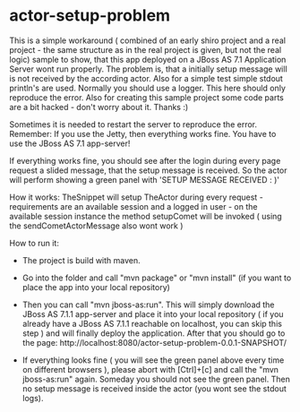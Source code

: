 actor-setup-problem
===================

This is a simple workaround ( combined of an early shiro project and a real project - the same structure as in the real project is given, but not the real logic) sample to show, that this app deployed on a JBoss AS 7.1 Application Server wont run properly. The problem is, that a initially setup message will is not received by the according actor. Also for a simple test simple stdout println's are used. Normally you should use a logger. This here should only reproduce the error. Also for creating this sample project some code parts are a bit hacked - don't worry about it. Thanks :) 

Sometimes it is needed to restart the server to reproduce the error. Remember: If you use the Jetty, then everything works fine. You have to use the JBoss AS 7.1 app-server! 

If everything works fine, you should see after the login during every page request a slided message, that the setup message is received. So the actor will perform showing a green panel with 'SETUP MESSAGE RECEIVED : )' 

How it works: 
TheSnippet will setup TheActor during every request - requirements are an available session and a logged in user - on the available session instance the method setupComet will be invoked ( using the sendCometActorMessage also wont work )

How to run it:

- The project is build with maven.
- Go into the folder and call "mvn package" or "mvn install" (if you want to place the app into your local repository)

- Then you can call "mvn jboss-as:run". This will simply download the JBoss AS 7.1.1 app-server and place it into your local repository ( if you already have a JBoss AS 7.1.1 reachable on localhost, you can skip this step ) and will finally deploy the application. After that you should go to the page: http://localhost:8080/actor-setup-problem-0.0.1-SNAPSHOT/

- If everything looks fine ( you will see the green panel above every time on different browsers ), please abort with [Ctrl]+[c] and call the "mvn jboss-as:run" again. Someday you
should not see the green panel. Then no setup message is received inside the actor (you wont see the stdout logs). 


